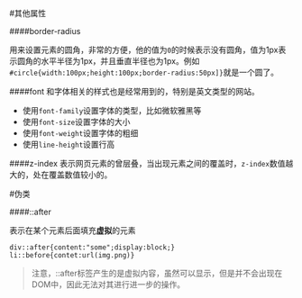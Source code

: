 #其他属性


####border-radius

用来设置元素的圆角，非常的方便，他的值为`0`的时候表示没有圆角，值为1px表示圆角的水平半径为1px，并且垂直半径也为1px。例如`#circle{width:100px;height:100px;border-radius:50px]}`就是一个圆了。

####font
和字体相关的样式也是经常用到的，特别是英文类型的网站。

+ 使用`font-family`设置字体的类型，比如微软雅黑等
+ 使用`font-size`设置字体的大小
+ 使用`font-weight`设置字体的粗细
+ 使用`line-height`设置行高


####z-index
表示网页元素的曾层叠，当出现元素之间的覆盖时，`z-index`数值越大的，处在覆盖数值较小的。


#伪类

####::after

表示在某个元素后面填充**虚拟**的元素

    div::after{content:"some";display:block;}
    li::before{contet:url(img.png)}

> 注意，::after标签产生的是虚拟内容，虽然可以显示，但是并不会出现在DOM中，因此无法对其进行进一步的操作。

